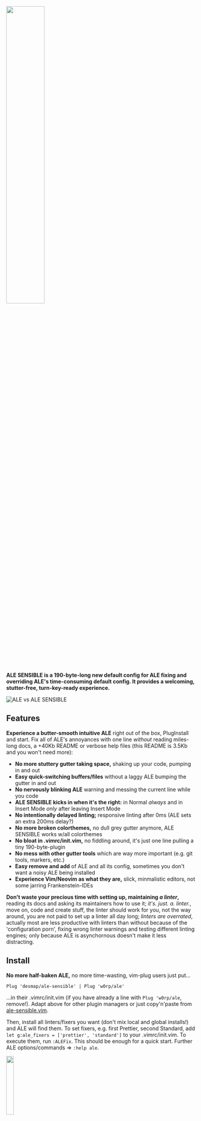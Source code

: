 <img src='https://user-images.githubusercontent.com/43666255/50661376-413b4500-0fa3-11e9-9bd4-7248514f576a.png' width=45%/>

**ALE SENSIBLE is a 190-byte-long new default config for ALE fixing and overriding ALE's time-consuming default config. It provides a welcoming, stutter-free, turn-key-ready experience.**

![ALE vs ALE SENSIBLE](https://user-images.githubusercontent.com/43666255/50682830-6a45ef00-1010-11e9-9fad-09273faf40e5.png)


## Features
**Experience a butter-smooth intuitive ALE** right out of the box, PlugInstall and start. Fix all of ALE's annoyances with one line _without_ reading miles-long docs, a +40Kb README or verbose help files (this README is 3.5Kb and you won't need more):

- **No more stuttery gutter taking space,** shaking up your code, pumping in and out
- **Easy quick-switching buffers/files** without a laggy ALE bumping the gutter in and out
- **No nervously blinking ALE** warning and messing the current line while you code
- **ALE SENSIBLE kicks in when it's the right:** in Normal _always_ and in Insert Mode _only_ after leaving Insert Mode
- **No intentionally delayed linting;** responsive linting after 0ms (ALE sets an extra 200ms delay?)
- **No more broken colorthemes,** no dull grey gutter anymore, ALE SENSIBLE works w/all colorthemes
- **No bloat in .vimrc/init.vim,** no fiddling around, it's just one line pulling a tiny 190-byte-plugin
- **No mess with other gutter tools** which are way more important (e.g. git tools, markers, etc.)
- **Easy remove and add** of ALE and all its config, sometimes you don't want a noisy ALE being installed
- **Experience Vim/Neovim as what they are,** slick, minmalistic editors, not some jarring Frankenstein-IDEs

**Don't waste your precious time with setting up, maintaining _a linter_,** reading its docs and asking its maintainers how to use it; _it's. just. a. linter._, move on, code and create stuff, the linter should work for you, not the way around, you are not paid to set up a linter all day long; _linters are overrated_, actually most are less productive with linters than without because of the 'configuration porn', fixing wrong linter warnings and testing different linting engines; only because ALE is asynchornous doesn't make it less distracting.

## Install

**No more half-baken ALE,** no more time-wasting, vim-plug users just put...
```
Plug 'desmap/ale-sensible' | Plug 'w0rp/ale'
```
...in their .vimrc/init.vim (if you have already a line with `Plug 'w0rp/ale`, remove!). Adapt above for other plugin managers or just copy'n'paste from [ale-sensible.vim](https://github.com/desmap/ale-sensible/blob/master/plugin/ale-sensible.vim).

Then, install all linters/fixers you want (don't mix local and global installs!) and ALE will find them. To set fixers, e.g. first Prettier, second Standard, add `let g:ale_fixers = ['prettier', 'standard']` to your .vimrc/init.vim. To execute them, run `:ALEFix`. This should be enough for a quick start. Further ALE options/commands => `:help ale`.

<img src='https://user-images.githubusercontent.com/43666255/50660194-3c749200-0f9f-11e9-8668-520662ae79d0.png' width=20%/>
